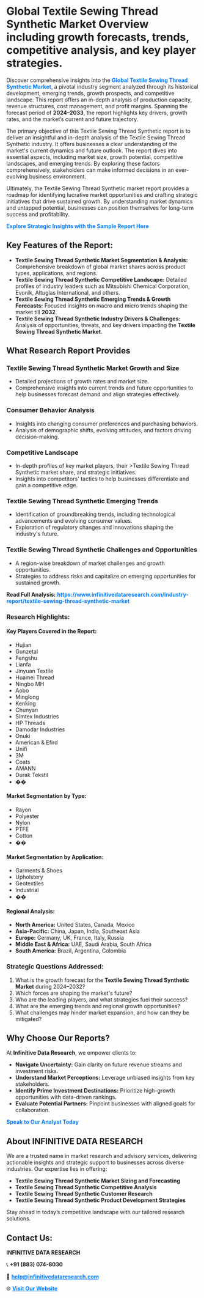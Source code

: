 <h1>Global Textile Sewing Thread Synthetic Market Overview including growth forecasts, trends, competitive analysis, and key player strategies.</h1>
<p>
Discover comprehensive insights into the 
<a href="https://www.infinitivedataresearch.com/industry-report/textile-sewing-thread-synthetic-market" rel="dofollow" style="color: #007BFF; text-decoration: none;"><strong>Global Textile Sewing Thread Synthetic Market</strong></a>, a pivotal industry segment analyzed through its historical development, emerging trends, growth prospects, and competitive landscape. This report offers an in-depth analysis of production capacity, revenue structures, cost management, and profit margins. Spanning the forecast period of <strong>2024–2033</strong>, the report highlights key drivers, growth rates, and the market’s current and future trajectory.
</p>
<p>
The primary objective of this Textile Sewing Thread Synthetic report is to deliver an insightful and in-depth analysis of the Textile Sewing Thread Synthetic industry. It offers businesses a clear understanding of the market's current dynamics and future outlook. The report dives into essential aspects, including market size, growth potential, competitive landscapes, and emerging trends. By exploring these factors comprehensively, stakeholders can make informed decisions in an ever-evolving business environment.
</p>
<p>
Ultimately, the Textile Sewing Thread Synthetic market report provides a roadmap for identifying lucrative market opportunities and crafting strategic initiatives that drive sustained growth. By understanding market dynamics and untapped potential, businesses can position themselves for long-term success and profitability.
</p>
<p>
<a href="https://www.infinitivedataresearch.com/request-sample/reportId=109690" style="color: #007BFF; text-decoration: none;"><strong>Explore Strategic Insights with the Sample Report Here</strong></a>
</p>

<h2>Key Features of the Report:</h2>
<ul>
<li><strong>Textile Sewing Thread Synthetic Market Segmentation & Analysis:</strong> Comprehensive breakdown of global market shares across product types, applications, and regions.</li>
<li><strong>Textile Sewing Thread Synthetic Competitive Landscape:</strong> Detailed profiles of industry leaders such as Mitsubishi Chemical Corporation, Evonik, Altuglas International, and others.</li>
<li><strong>Textile Sewing Thread Synthetic Emerging Trends & Growth Forecasts:</strong> Focused insights on macro and micro trends shaping the market till <strong>2032</strong>.</li>
<li><strong>Textile Sewing Thread Synthetic Industry Drivers & Challenges:</strong> Analysis of opportunities, threats, and key drivers impacting the <strong>Textile Sewing Thread Synthetic Market</strong>.</li>
</ul>

<h2>What Research Report Provides</h2>
<h3>Textile Sewing Thread Synthetic Market Growth and Size</h3>
<ul>
<li>Detailed projections of growth rates and market size.</li>
<li>Comprehensive insights into current trends and future opportunities to help businesses forecast demand and align strategies effectively.</li>
</ul>

<h3>Consumer Behavior Analysis</h3>
<ul>
<li>Insights into changing consumer preferences and purchasing behaviors.</li>
<li>Analysis of demographic shifts, evolving attitudes, and factors driving decision-making.</li>
</ul>

<h3>Competitive Landscape</h3>
<ul>
<li>In-depth profiles of key market players, their >Textile Sewing Thread Synthetic market share, and strategic initiatives.</li>
<li>Insights into competitors' tactics to help businesses differentiate and gain a competitive edge.</li>
</ul>

<h3>Textile Sewing Thread Synthetic Emerging Trends</h3>
<ul>
<li>Identification of groundbreaking trends, including technological advancements and evolving consumer values.</li>
<li>Exploration of regulatory changes and innovations shaping the industry's future.</li>
</ul>

<h3>Textile Sewing Thread Synthetic Challenges and Opportunities</h3>
<ul>
<li>A region-wise breakdown of market challenges and growth opportunities.</li>
<li>Strategies to address risks and capitalize on emerging opportunities for sustained growth.</li>
</ul>
<p><strong>Read Full Analysis:</strong> <a href="https://www.infinitivedataresearch.com/industry-report/textile-sewing-thread-synthetic-market" rel="dofollow" style="color: #007BFF; text-decoration: none;"><strong>https://www.infinitivedataresearch.com/industry-report/textile-sewing-thread-synthetic-market</strong></a></p>
<h3>Research Highlights:</h3>
<h4>Key Players Covered in the Report:</h4>
<ul><li>Hujian</li><li>Gunzetal</li><li>Fengshu</li><li>Lianfa</li><li>Jinyuan Textile</li><li>Huamei Thread</li><li>Ningbo MH</li><li>Aobo</li><li>Minglong</li><li>Kenking</li><li>Chunyan</li><li>Simtex Industries</li><li>HP Threads</li><li>Damodar Industries</li><li>Onuki</li><li>American &amp; Efird</li><li>Unifi</li><li>3M</li><li>Coats</li><li>AMANN</li><li>Durak Tekstil</li><li>��</li></ul>
<h4>Market Segmentation by Type:</h4>
<ul><li>Rayon</li><li>Polyester</li><li>Nylon</li><li>PTFE</li><li>Cotton</li><li>��</li></ul>
<h4>Market Segmentation by Application:</h4>
<ul><li>Garments &amp; Shoes</li><li>Upholstery</li><li>Geotextiles</li><li>Industrial</li><li>��</li></ul>

<h4>Regional Analysis:</h4>
<ul>
<li><strong>North America:</strong> United States, Canada, Mexico</li>
<li><strong>Asia-Pacific:</strong> China, Japan, India, Southeast Asia</li>
<li><strong>Europe:</strong> Germany, UK, France, Italy, Russia</li>
<li><strong>Middle East & Africa:</strong> UAE, Saudi Arabia, South Africa</li>
<li><strong>South America:</strong> Brazil, Argentina, Colombia</li>
</ul>

<h3>Strategic Questions Addressed:</h3>
<ol>
<li>What is the growth forecast for the <strong>Textile Sewing Thread Synthetic Market</strong> during 2024–2032?</li>
<li>Which forces are shaping the market's future?</li>
<li>Who are the leading players, and what strategies fuel their success?</li>
<li>What are the emerging trends and regional growth opportunities?</li>
<li>What challenges may hinder market expansion, and how can they be mitigated?</li>
</ol>

<h2>Why Choose Our Reports?</h2>
<p>At <strong>Infinitive Data Research</strong>, we empower clients to:</p>
<ul>
<li><strong>Navigate Uncertainty:</strong> Gain clarity on future revenue streams and investment risks.</li>
<li><strong>Understand Market Perceptions:</strong> Leverage unbiased insights from key stakeholders.</li>
<li><strong>Identify Prime Investment Destinations:</strong> Prioritize high-growth opportunities with data-driven rankings.</li>
<li><strong>Evaluate Potential Partners:</strong> Pinpoint businesses with aligned goals for collaboration.</li>
</ul>
<p><a href="https://www.infinitivedataresearch.com/industry-report/textile-sewing-thread-synthetic-market" rel="dofollow" style="color: #007BFF; text-decoration: none;"><strong>Speak to Our Analyst Today</strong></a></p>

<h2>About INFINITIVE DATA RESEARCH</h2>
<p>We are a trusted name in market research and advisory services, delivering actionable insights and strategic support to businesses across diverse industries. Our expertise lies in offering:</p>
<ul>
<li><strong>Textile Sewing Thread Synthetic Market Sizing and Forecasting</strong></li>
<li><strong>Textile Sewing Thread Synthetic Competitive Analysis</strong></li>
<li><strong>Textile Sewing Thread Synthetic Customer Research</strong></li>
<li><strong>Textile Sewing Thread Synthetic Product Development Strategies</strong></li>
</ul>
<p>Stay ahead in today’s competitive landscape with our tailored research solutions.</p>

<h2>Contact Us:</h2>
<p><strong>INFINITIVE DATA RESEARCH</strong></p>
<p>📞 <strong>+91 (883) 074-8030</strong></p>
<p>📧 <strong><a href="mailto:help@infinitivedataresearch.com" style="color: #007BFF;">help@infinitivedataresearch.com</a></strong></p>
<p>🌐 <strong><a href="https://www.infinitivedataresearch.com" rel="dofollow" style="color: #007BFF;">Visit Our Website</a></strong></p>